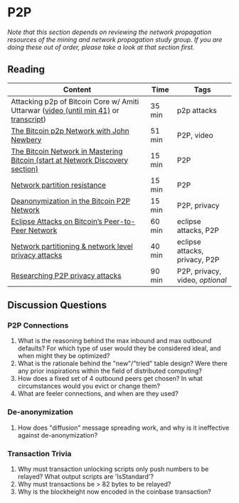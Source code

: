 # P2P

*Note that this section depends on reviewing the network propagation resources of the mining and network propagation study group. If you are doing these out of order, please take a look at that section first.*

## Reading

| Content                                                                                       | Time  | Tags                    |
|-----------------------------------------------------------------------------------------------|-------|-------------------------|
Attacking p2p of Bitcoin Core w/ Amiti Uttarwar ([video (until min 41)](https://youtu.be/H-wH6mY9pZo?t=257) or [transcript](https://diyhpl.us/wiki/transcripts/la-bitdevs/2020-04-16-amiti-uttarwar-attacking-bitcoin-core/)) | 35 min | p2p attacks |
[The Bitcoin p2p Network with John Newbery](https://diyhpl.us/wiki/transcripts/scalingbitcoin/stanford-2017/edgeplusplus/p2p-john-newbery/) | 51 min | P2P, video |
[The Bitcoin Network in Mastering Bitcoin (start at Network Discovery section)](https://github.com/bitcoinbook/bitcoinbook/blob/b5a7b5df3eddb332311ed97af09b678257ce62ca/ch08.asciidoc#network-discovery) | 15 min | P2P |
[Network partition resistance](https://gist.github.com/sdaftuar/c2a3320c751efb078a7c1fd834036cb0) | 15 min | P2P |
[Deanonymization in the Bitcoin P2P Network](https://papers.nips.cc/paper/6735-deanonymization-in-the-bitcoin-p2p-network.pdf) | 15 min | P2P, privacy |
[Eclipse Attacks on Bitcoin’s Peer-to-Peer Network](https://eprint.iacr.org/2015/263.pdf) | 60 min | eclipse attacks, P2P |
[Network partitioning & network level privacy attacks](http://diyhpl.us/wiki/transcripts/chaincode-labs/2019-06-12-ethan-heilman-network-partitioning-attacks/) | 40 min | eclipse attacks, privacy, P2P |
[Researching P2P privacy attacks](https://youtu.be/qKNEUfnYue0) | 90 min | P2P, privacy, video, _optional_ |

## Discussion Questions

### P2P Connections

1. What is the reasoning behind the max inbound and max outbound defaults? For which type of user would they be considered ideal, and when might they be optimized?
1. What is the rationale behind the "new"/"tried" table design? Were there any prior inspirations within the field of distributed computing?
1. How does a fixed set of 4 outbound peers get chosen? In what circumstances would you evict or change them?
1. What are feeler connections, and when are they used?

### De-anonymization

1. How does "diffusion" message spreading work, and why is it ineffective against de-anonymization?

### Transaction Trivia

1. Why must transaction unlocking scripts only push numbers to be relayed? What output scripts are 'IsStandard'?
1. Why must transactions be > 82 bytes to be relayed?
1. Why is the blockheight now encoded in the coinbase transaction?
